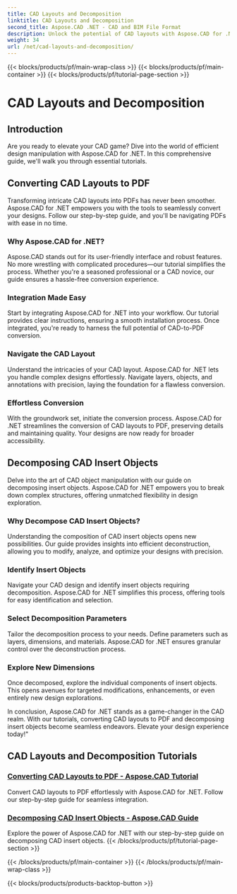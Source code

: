 ```yaml
---
title: CAD Layouts and Decomposition
linktitle: CAD Layouts and Decomposition
second_title: Aspose.CAD .NET - CAD and BIM File Format
description: Unlock the potential of CAD layouts with Aspose.CAD for .NET! Easily convert designs to PDF using our guide. Master decomposition of insert objects effortlessly.
weight: 34
url: /net/cad-layouts-and-decomposition/
---
```


{{< blocks/products/pf/main-wrap-class >}}
{{< blocks/products/pf/main-container >}}
{{< blocks/products/pf/tutorial-page-section >}}

# CAD Layouts and Decomposition




## Introduction

Are you ready to elevate your CAD game? Dive into the world of efficient design manipulation with Aspose.CAD for .NET. In this comprehensive guide, we'll walk you through essential tutorials.
## Converting CAD Layouts to PDF

Transforming intricate CAD layouts into PDFs has never been smoother. Aspose.CAD for .NET empowers you with the tools to seamlessly convert your designs. Follow our step-by-step guide, and you'll be navigating PDFs with ease in no time.

### Why Aspose.CAD for .NET?

Aspose.CAD stands out for its user-friendly interface and robust features. No more wrestling with complicated procedures—our tutorial simplifies the process. Whether you're a seasoned professional or a CAD novice, our guide ensures a hassle-free conversion experience.

### Integration Made Easy

Start by integrating Aspose.CAD for .NET into your workflow. Our tutorial provides clear instructions, ensuring a smooth installation process. Once integrated, you're ready to harness the full potential of CAD-to-PDF conversion.

### Navigate the CAD Layout

Understand the intricacies of your CAD layout. Aspose.CAD for .NET lets you handle complex designs effortlessly. Navigate layers, objects, and annotations with precision, laying the foundation for a flawless conversion.

### Effortless Conversion

With the groundwork set, initiate the conversion process. Aspose.CAD for .NET streamlines the conversion of CAD layouts to PDF, preserving details and maintaining quality. Your designs are now ready for broader accessibility.

## Decomposing CAD Insert Objects

Delve into the art of CAD object manipulation with our guide on decomposing insert objects. Aspose.CAD for .NET empowers you to break down complex structures, offering unmatched flexibility in design exploration.

### Why Decompose CAD Insert Objects?

Understanding the composition of CAD insert objects opens new possibilities. Our guide provides insights into efficient deconstruction, allowing you to modify, analyze, and optimize your designs with precision.

### Identify Insert Objects

Navigate your CAD design and identify insert objects requiring decomposition. Aspose.CAD for .NET simplifies this process, offering tools for easy identification and selection.

### Select Decomposition Parameters

Tailor the decomposition process to your needs. Define parameters such as layers, dimensions, and materials. Aspose.CAD for .NET ensures granular control over the deconstruction process.

### Explore New Dimensions

Once decomposed, explore the individual components of insert objects. This opens avenues for targeted modifications, enhancements, or even entirely new design explorations.

In conclusion, Aspose.CAD for .NET stands as a game-changer in the CAD realm. With our tutorials, converting CAD layouts to PDF and decomposing insert objects become seamless endeavors. Elevate your design experience today!"
## CAD Layouts and Decomposition Tutorials
### [Converting CAD Layouts to PDF - Aspose.CAD Tutorial](./converting-cad-layouts-to-pdf/)
Convert CAD layouts to PDF effortlessly with Aspose.CAD for .NET. Follow our step-by-step guide for seamless integration.
### [Decomposing CAD Insert Objects - Aspose.CAD Guide](./decomposing-cad-insert-objects/)
Explore the power of Aspose.CAD for .NET with our step-by-step guide on decomposing CAD insert objects.
{{< /blocks/products/pf/tutorial-page-section >}}

{{< /blocks/products/pf/main-container >}}
{{< /blocks/products/pf/main-wrap-class >}}

{{< blocks/products/products-backtop-button >}}
